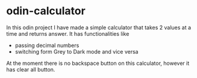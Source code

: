 # odin-calculator

In  this odin project I have made a simple calculator that takes 2 values at a time and returns answer. 
It has functionalities like
- passing decimal numbers 
- switching form Grey to Dark mode and vice versa

At the moment there is no backspace  button on this calculator, however it has clear all button.